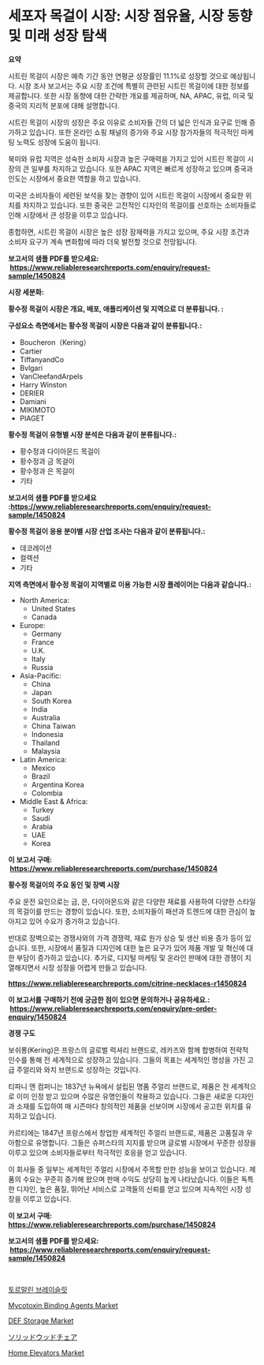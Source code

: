 <p><h1>세포자 목걸이 시장: 시장 점유율, 시장 동향 및 미래 성장 탐색</h1></p><p><strong>요약</strong></p>
<p><p>시트린 목걸이 시장은 예측 기간 동안 연평균 성장률인 11.1%로 성장할 것으로 예상됩니다. 시장 조사 보고서는 주요 시장 조건에 특별히 관련된 시트린 목걸이에 대한 정보를 제공합니다. 또한 시장 동향에 대한 간략한 개요를 제공하며, NA, APAC, 유럽, 미국 및 중국의 지리적 분포에 대해 설명합니다.</p><p>시트린 목걸이 시장의 성장은 주요 이유로 소비자들 간의 더 넓은 인식과 요구로 인해 증가하고 있습니다. 또한 온라인 쇼핑 채널의 증가와 주요 시장 참가자들의 적극적인 마케팅 노력도 성장에 도움이 됩니다.</p><p>북미와 유럽 지역은 성숙한 소비자 시장과 높은 구매력을 가지고 있어 시트린 목걸이 시장의 큰 일부를 차지하고 있습니다. 또한 APAC 지역은 빠르게 성장하고 있으며 중국과 인도는 시장에서 중요한 역할을 하고 있습니다.</p><p>미국은 소비자들이 세련된 보석을 찾는 경향이 있어 시트린 목걸이 시장에서 중요한 위치를 차지하고 있습니다. 또한 중국은 고전적인 디자인의 목걸이를 선호하는 소비자들로 인해 시장에서 큰 성장을 이루고 있습니다.</p><p>종합하면, 시트린 목걸이 시장은 높은 성장 잠재력을 가지고 있으며, 주요 시장 조건과 소비자 요구가 계속 변화함에 따라 더욱 발전할 것으로 전망됩니다.</p></p>
<p><strong>보고서의 샘플 PDF를 받으세요: &nbsp;<a href="https://www.reliableresearchreports.com/enquiry/request-sample/1450824">https://www.reliableresearchreports.com/enquiry/request-sample/1450824</a></strong></p>
<p><strong>시장 세분화:</strong></p>
<p><strong> 황수정 목걸이 시장은 개요, 배포, 애플리케이션 및 지역으로 더 분류됩니다. :</strong></p>
<p><strong>구성요소 측면에서는 황수정 목걸이 시장은 다음과 같이 분류됩니다.:</strong></p>
<p><ul><li>Boucheron（Kering）</li><li>Cartier</li><li>TiffanyandCo</li><li>Bvlgari</li><li>VanCleefandArpels</li><li>Harry Winston</li><li>DERIER</li><li>Damiani</li><li>MIKIMOTO</li><li>PIAGET</li></ul></p>
<p><strong> 황수정 목걸이 유형별 시장 분석은 다음과 같이 분류됩니다.:</strong></p>
<p><ul><li>황수정과 다이아몬드 목걸이</li><li>황수정과 금 목걸이</li><li>황수정과 은 목걸이</li><li>기타</li></ul></p>
<p><strong>보고서의 샘플 PDF를 받으세요 :<a href="https://www.reliableresearchreports.com/enquiry/request-sample/1450824">https://www.reliableresearchreports.com/enquiry/request-sample/1450824</a></strong></p>
<p><strong> 황수정 목걸이 응용 분야별 시장 산업 조사는 다음과 같이 분류됩니다.:</strong></p>
<p><ul><li>데코레이션</li><li>컬렉션</li><li>기타</li></ul></p>
<p><strong>지역 측면에서 황수정 목걸이 지역별로 이용 가능한 시장 플레이어는 다음과 같습니다.:</strong></p>
<p><ul>
    <li>
        North America:
        <ul>
            <li>United States</li>
            <li>Canada</li>
        </ul>
    </li>
    <li>
        Europe:
        <ul>
            <li>Germany</li>
            <li>France</li>
            <li>U.K.</li>
            <li>Italy</li>
            <li>Russia</li>
        </ul>
    </li>
    <li>
        Asia-Pacific:
        <ul>
            <li>China</li>
            <li>Japan</li>
            <li>South Korea</li>
            <li>India</li>
            <li>Australia</li>
            <li>China Taiwan</li>
            <li>Indonesia</li>
            <li>Thailand</li>
            <li>Malaysia</li>
        </ul>
    </li>
    <li>
        Latin America:
        <ul>
            <li>Mexico</li>
            <li>Brazil</li>
            <li>Argentina Korea</li>
            <li>Colombia</li>
        </ul>
    </li>
    <li>
        Middle East & Africa:
        <ul>
            <li>Turkey</li>
            <li>Saudi</li>
            <li>Arabia</li>
            <li>UAE</li>
            <li>Korea</li>
        </ul>
    </li>
    </ul></p>
<p><strong>이 보고서 구매: &nbsp;<a href="https://www.reliableresearchreports.com/purchase/1450824">https://www.reliableresearchreports.com/purchase/1450824</a></strong></p>
<p><strong>황수정 목걸이의 주요 동인 및 장벽 시장</strong></p>
<p><p>주요 운전 요인으로는 금, 은, 다이아몬드와 같은 다양한 재료를 사용하여 다양한 스타일의 목걸이를 만드는 경향이 있습니다. 또한, 소비자들이 패션과 트렌드에 대한 관심이 높아지고 있어 수요가 증가하고 있습니다. </p><p>반대로 장벽으로는 경쟁사와의 가격 경쟁력, 재료 원가 상승 및 생산 비용 증가 등이 있습니다. 또한, 시장에서 품질과 디자인에 대한 높은 요구가 있어 제품 개발 및 혁신에 대한 부담이 증가하고 있습니다. 추가로, 디지털 마케팅 및 온라인 판매에 대한 경쟁이 치열해지면서 시장 성장을 어렵게 만들고 있습니다.</p></p>
<p><strong><a href="https://www.reliableresearchreports.com/citrine-necklaces-r1450824">https://www.reliableresearchreports.com/citrine-necklaces-r1450824</a></strong></p>
<p><strong>이 보고서를 구매하기 전에 궁금한 점이 있으면 문의하거나 공유하세요.: &nbsp;<a href="https://www.reliableresearchreports.com/enquiry/pre-order-enquiry/1450824">https://www.reliableresearchreports.com/enquiry/pre-order-enquiry/1450824</a></strong></p>
<p><strong>경쟁 구도</strong></p>
<p><p>보쉬롱(Kering)은 프랑스의 글로벌 럭셔리 브랜드로, 레카즈와 함께 합병하여 전략적 인수를 통해 전 세계적으로 성장하고 있습니다. 그들의 목표는 세계적인 명성을 가진 고급 주얼리와 와치 브랜드로 성장하는 것입니다. </p><p>티파니 앤 컴퍼니는 1837년 뉴욕에서 설립된 명품 주얼리 브랜드로, 제품은 전 세계적으로 이미 인정 받고 있으며 수많은 유명인들이 착용하고 있습니다. 그들은 새로운 디자인과 소재를 도입하여 매 시즌마다 창의적인 제품을 선보이며 시장에서 공고한 위치를 유지하고 있습니다. </p><p>카르티에는 1847년 프랑스에서 창업한 세계적인 주얼리 브랜드로, 제품은 고품질과 우아함으로 유명합니다. 그들은 슈퍼스타의 지지를 받으며 글로벌 시장에서 꾸준한 성장을 이루고 있으며 소비자들로부터 적극적인 호응을 얻고 있습니다. </p><p>이 회사들 중 일부는 세계적인 주얼리 시장에서 주목할 만한 성능을 보이고 있습니다. 제품의 수요는 꾸준히 증가해 왔으며 판매 수익도 상당히 높게 나타났습니다. 이들은 독특한 디자인, 높은 품질, 뛰어난 서비스로 고객들의 신뢰를 얻고 있으며 지속적인 시장 성장을 이루고 있습니다.</p></p>
<p><strong>이 보고서 구매: &nbsp; <a href="https://www.reliableresearchreports.com/purchase/1450824">https://www.reliableresearchreports.com/purchase/1450824</a></strong></p>
<p><strong>보고서의 샘플 PDF를 받으세요: &nbsp;<a href="https://www.reliableresearchreports.com/enquiry/request-sample/1450824">https://www.reliableresearchreports.com/enquiry/request-sample/1450824</a></strong><strong></strong></p>
<p>&nbsp;</p>
<p><p><a href="https://github.com/Madalyell456456/Market-Research-Report-List-1/blob/main/976241920561.md">토르말린 브레이슬릿</a></p><p><a href="https://issuu.com/reportprime-2/docs/mycotoxin-binding-agents-market-size-2030.pptx">Mycotoxin Binding Agents Market</a></p><p><a href="https://github.com/gulaimolin/Market-Research-Report-List-3/blob/main/def-storage-market.md">DEF Storage Market</a></p><p><a href="https://github.com/DonaldShaw1965/Market-Research-Report-List-1/blob/main/628919722495.md">ソリッドウッドチェア</a></p><p><a href="https://github.com/mauripalmi/Market-Research-Report-List-2/blob/main/home-elevators-market.md">Home Elevators Market</a></p></p>